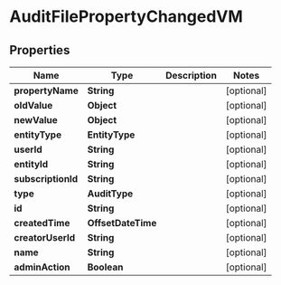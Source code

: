 

# AuditFilePropertyChangedVM


## Properties

Name | Type | Description | Notes
------------ | ------------- | ------------- | -------------
**propertyName** | **String** |  |  [optional]
**oldValue** | **Object** |  |  [optional]
**newValue** | **Object** |  |  [optional]
**entityType** | **EntityType** |  |  [optional]
**userId** | **String** |  |  [optional]
**entityId** | **String** |  |  [optional]
**subscriptionId** | **String** |  |  [optional]
**type** | **AuditType** |  |  [optional]
**id** | **String** |  |  [optional]
**createdTime** | **OffsetDateTime** |  |  [optional]
**creatorUserId** | **String** |  |  [optional]
**name** | **String** |  |  [optional]
**adminAction** | **Boolean** |  |  [optional]



